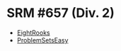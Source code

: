 # SRM #657 (Div. 2)

* [EightRooks][]
* [ProblemSetsEasy][]

[EightRooks]:      http://community.topcoder.com/stat?c=problem_statement&pm=13773&rd=16417
[ProblemSetsEasy]: http://community.topcoder.com/stat?c=problem_statement&pm=13772&rd=16417
